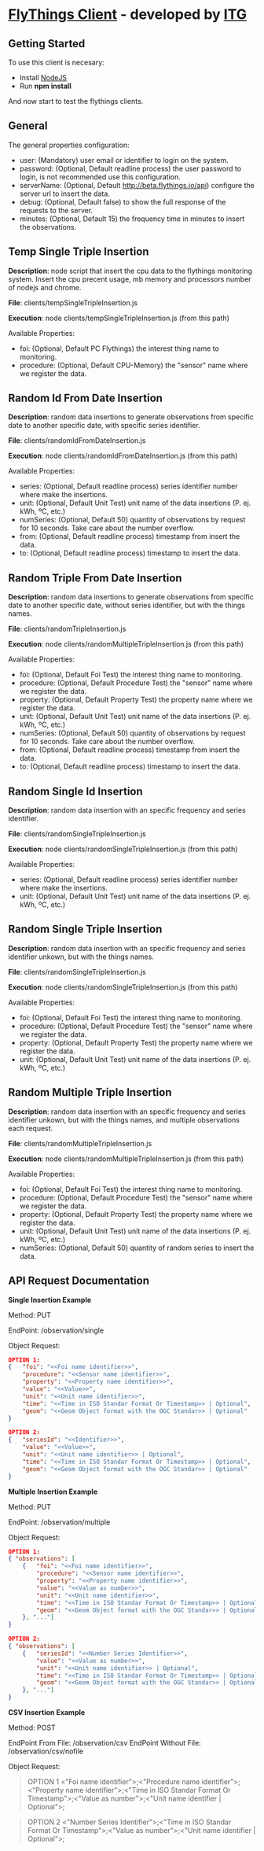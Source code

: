 # [FlyThings Client](http://flythings.io) - developed by [ITG](http://www.itg.es)

## Getting Started

To use this client is necesary:
*	Install [NodeJS](https://nodejs.org)
* Run **npm install**

And now start to test the flythings clients.

## General

The general properties configuration:
* user: (Mandatory) user email or identifier to login on the system.
* password: (Optional, Default readline process) the user password to login, is not recommended use this configuration.
* serverName: (Optional, Default http://beta.flythings.io/api) configure the server url to insert the data.
* debug: (Optional, Default false) to show the full response of the requests to the server.
* minutes: (Optional, Default 15) the frequency time in minutes to insert the observations.

## Temp Single Triple Insertion

**Description**: node script that insert the cpu data to the flythings monitoring system. Insert the cpu precent usage, mb memory and processors number of nodejs and chrome.

**File**: clients/tempSingleTripleInsertion.js

**Execution**: node clients/tempSingleTripleInsertion.js (from this path)

Available Properties:
* foi: (Optional, Default PC Flythings) the interest thing name to monitoring.
* procedure: (Optional, Default CPU-Memory) the "sensor" name where we register the data.

## Random Id From Date Insertion

**Description**: random data insertions to generate observations from specific date to another specific date, with specific series identifier. 

**File**: clients/randomIdFromDateInsertion.js

**Execution**: node clients/randomIdFromDateInsertion.js (from this path)

Available Properties:
* series: (Optional, Default readline process) series identifier number where make the insertions.
* unit:  (Optional, Default Unit Test) unit name of the data insertions (P. ej. kWh, ºC, etc.)
* numSeries: (Optional, Default 50)  quantity of observations by request for 10 seconds. Take care about the number overflow.
* from: (Optional, Default readline process) timestamp from insert the data.
* to: (Optional, Default readline process) timestamp to insert the data.

## Random Triple From Date Insertion

**Description**: random data insertions to generate observations from specific date to another specific date, without series identifier, but with the things names.

**File**: clients/randomTripleInsertion.js

**Execution**: node clients/randomMultipleTripleInsertion.js (from this path)

Available Properties:
* foi: (Optional, Default Foi Test) the interest thing name to monitoring.
* procedure: (Optional, Default Procedure Test) the "sensor" name where we register the data.
* property: (Optional, Default Property Test) the property name where we register the data.
* unit: (Optional, Default Unit Test) unit name of the data insertions (P. ej. kWh, ºC, etc.)
* numSeries: (Optional, Default 50)  quantity of observations by request for 10 seconds. Take care about the number overflow.
* from: (Optional, Default readline process) timestamp from insert the data.
* to: (Optional, Default readline process) timestamp to insert the data.

## Random Single Id Insertion

**Description**: random data insertion with an specific frequency and series identifier.

**File**: clients/randomSingleTripleInsertion.js

**Execution**: node clients/randomSingleTripleInsertion.js (from this path)

Available Properties:
* series: (Optional, Default readline process) series identifier number where make the insertions.
* unit: (Optional, Default Unit Test) unit name of the data insertions (P. ej. kWh, ºC, etc.)

## Random Single Triple Insertion

**Description**: random data insertion with an specific frequency and series identifier unkown, but with the things names.

**File**: clients/randomSingleTripleInsertion.js

**Execution**: node clients/randomSingleTripleInsertion.js (from this path)

Available Properties:
* foi: (Optional, Default Foi Test) the interest thing name to monitoring.
* procedure: (Optional, Default Procedure Test) the "sensor" name where we register the data.
* property: (Optional, Default Property Test) the property name where we register the data.
* unit: (Optional, Default Unit Test) unit name of the data insertions (P. ej. kWh, ºC, etc.)

## Random Multiple Triple Insertion

**Description**: random data insertion with an specific frequency and series identifier unkown, but with the things names, and multiple observations each request.

**File**: clients/randomMultipleTripleInsertion.js

**Execution**: node clients/randomMultipleTripleInsertion.js (from this path)

Available Properties:
* foi: (Optional, Default Foi Test) the interest thing name to monitoring.
* procedure: (Optional, Default Procedure Test) the "sensor" name where we register the data.
* property: (Optional, Default Property Test) the property name where we register the data.
* unit: (Optional, Default Unit Test) unit name of the data insertions (P. ej. kWh, ºC, etc.)
* numSeries: (Optional, Default 50)  quantity of random series to insert the data.

## API Request Documentation

**Single Insertion Example**

Method: PUT

EndPoint: /observation/single

Object Request:

```JSON
OPTION 1:
{	"foi": "<<Foi name identifier>>",
	"procedure": "<<Sensor name identifier>>",
	"property": "<<Property name identifier>>",
	"value": "<<Value>>",
	"unit": "<<Unit name identifier>>",
	"time": "<<Time in ISO Standar Format Or Timestamp>> | Optional",
	"geom": "<<Geom Object format with the OGC Standar>> | Optional" 
}

OPTION 2:
{	"seriesId": "<<Identifier>>",
	"value": "<<Value>>",
	"unit": "<<Unit name identifier>> | Optional",
	"time": "<<Time in ISO Standar Format Or Timestamp>> | Optional",
	"geom": "<<Geom Object format with the OGC Standar>> | Optional"
}
```

**Multiple Insertion Example**

Method: PUT

EndPoint: /observation/multiple

Object Request:

```JSON
OPTION 1:
{ "observations": [
	{	"foi": "<<Foi name identifier>>",
		"procedure": "<<Sensor name identifier>>",
		"property": "<<Property name identifier>>",
		"value": "<<Value as number>>",
		"unit": "<<Unit name identifier>>",
		"time": "<<Time in ISO Standar Format Or Timestamp>> | Optional",
		"geom": "<<Geom Object format with the OGC Standar>> | Optional" 
	}, "..."]
}

OPTION 2:
{ "observations": [
	{	"seriesId": "<<Number Series Identifier>>",
		"value": "<<Value as number>>",
		"unit": "<<Unit name identifier>> | Optional",
		"time": "<<Time in ISO Standar Format Or Timestamp>> | Optional",
		"geom": "<<Geom Object format with the OGC Standar>> | Optional"
	}, "..."]
}
```

**CSV Insertion Example**

Method: POST

EndPoint From File: /observation/csv
EndPoint Without File: /observation/csv/nofile

Object Request:

> OPTION 1
> <"Foi name identifier">;<"Procedure name identifier">;<"Property name identifier">;<"Time in ISO Standar Format Or Timestamp">;<"Value as number">;<"Unit name identifier | Optional">;

> OPTION 2
> <"Number Series Identifier">;<"Time in ISO Standar Format Or Timestamp">;<"Value as number">;<"Unit name identifier | Optional">;
